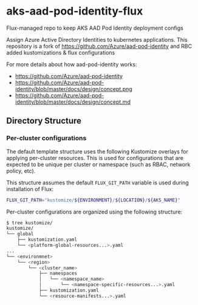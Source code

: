 # aks-aad-pod-identity-flux

Flux-managed repo to keep AKS AAD Pod Identity deployment configs

Assign Azure Active Directory Identities to kubernetes applications. This repository is a fork of https://github.com/Azure/aad-pod-identity and RBC added kustomizations & flux configurations

For more details about how aad-pod-identity works:
* https://github.com/Azure/aad-pod-identity
* https://github.com/Azure/aad-pod-identity/blob/master/docs/design/concept.png
* https://github.com/Azure/aad-pod-identity/blob/master/docs/design/concept.md

## Directory Structure

### Per-cluster configurations

The default template structure uses the following Kustomize overlays for applying per-cluster resources. This is used for configurations that are expected to be unique per cluster or namespace (such as RBAC, network policy, etc).

This structure assumes the default `FLUX_GIT_PATH` variable is used during installation of Flux:

```bash
FLUX_GIT_PATH="kustomize/${ENVIRONMENT}/${LOCATION}/${AKS_NAME}"
```

Per-cluster configurations are organized using the following structure:

```bash
$ tree kustomize/
kustomize/
└── global
    ├── kustomization.yaml
    └── <platform-global-resources...>.yaml
...
└── <environmnet>
    └── <region>
        └── <cluster_name>
            ├── namespaces
            │   └── <namespace_name>
            │       └── <namespace-specific-resources...>.yaml
            ├── kustomization.yaml
            └── <resource-manifests...>.yaml
```
